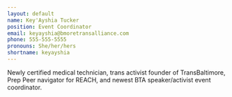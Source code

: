 ```yaml
---
layout: default
name: Key'Ayshia Tucker
position: Event Coordinator
email: keyayshia@bmoretransalliance.com
phone: 555-555-5555
pronouns: She/her/hers
shortname: keyayshia
---
```


Newly certified medical technician, trans activist founder of TransBaltimore, Prep Peer navigator for REACH, and newest BTA speaker/activist event coordinator.
